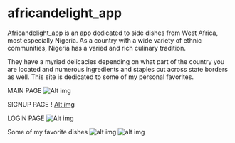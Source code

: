 # africandelight_app

Africandelight_app is an app dedicated to side dishes from West Africa, most especially Nigeria. As a country with a wide variety of ethnic communities, Nigeria has a varied and rich culinary tradition.

They have a myriad delicacies depending on what part of the country you are located and numerous ingredients and staples cut across state borders as well. This site is dedicated to some of my personal favorites.

MAIN PAGE
![Alt img](https://user-images.githubusercontent.com/65090942/90942648-a2b45f80-e3e4-11ea-8831-d1157903e93d.png)

SIGNUP PAGE
! [Alt img](https://user-images.githubusercontent.com/65090942/90942664-beb80100-e3e4-11ea-942c-58d5f28702c9.png)

LOGIN PAGE
![Alt img](https://user-images.githubusercontent.com/65090942/90942664-beb80100-e3e4-11ea-942c-58d5f28702c9.png)

Some of my favorite dishes
![alt img](https://user-images.githubusercontent.com/65090942/90942683-dd1dfc80-e3e4-11ea-9fbd-0e967fa02d72.png)
![alt img](https://user-images.githubusercontent.com/65090942/90942738-1191b880-e3e5-11ea-9803-6aeebfb5edca.png)
